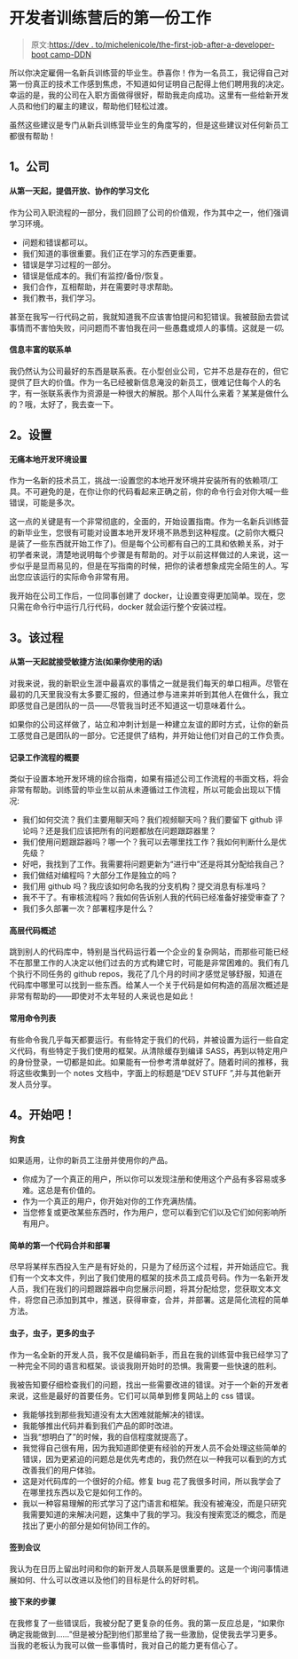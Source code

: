 # 开发者训练营后的第一份工作

> 原文:[https://dev . to/michelenicole/the-first-job-after-a-developer-boot camp-DDN](https://dev.to/michelenicole/the-first-job-after-a-developer-bootcamp-ddn)

所以你决定雇佣一名新兵训练营的毕业生。恭喜你！作为一名员工，我记得自己对第一份真正的技术工作感到焦虑，不知道如何证明自己配得上他们聘用我的决定。幸运的是，我的公司在入职方面做得很好，帮助我走向成功。这里有一些给新开发人员和他们的雇主的建议，帮助他们轻松过渡。

虽然这些建议是专门从新兵训练营毕业生的角度写的，但是这些建议对任何新员工都很有帮助！

## [](#1-the-company)1。公司

#### [](#from-day-one-promote-an-open-collaborative-learning-culture)从第一天起，提倡开放、协作的学习文化

作为公司入职流程的一部分，我们回顾了公司的价值观，作为其中之一，他们强调学习环境。

*   问题和错误都可以。
*   我们知道的事很重要。我们正在学习的东西更重要。
*   错误是学习过程的一部分。
*   错误是低成本的。我们有监控/备份/恢复。
*   我们合作，互相帮助，并在需要时寻求帮助。
*   我们教书，我们学习。

甚至在我写一行代码之前，我就知道我不应该害怕提问和犯错误。我被鼓励去尝试事情而不害怕失败，问问题而不害怕我在问一些愚蠢或烦人的事情。这就是*一切*。

#### [](#an-informative-contact-sheet)信息丰富的联系单

我仍然认为公司最好的东西是联系表。在小型创业公司，它并不总是存在的，但它提供了巨大的价值。作为一名已经被新信息淹没的新员工，很难记住每个人的名字，有一张联系表作为资源是一种很大的解脱。那个人叫什么来着？某某是做什么的？哦，太好了，我去查一下。

## [](#2-the-setup)2。设置

#### [](#painless-local-dev-environment-setup)无痛本地开发环境设置

作为一名新的技术员工，挑战一:设置您的本地开发环境并安装所有的依赖项/工具。不可避免的是，在你让你的代码看起来正确之前，你的命令行会对你大喊一些错误，可能是多次。

这一点的关键是有一个非常彻底的，全面的，开始设置指南。作为一名新兵训练营的新毕业生，您很有可能对设置本地开发环境不熟悉到这种程度。(之前你大概只是装了一些东西就开始工作了)。但是每个公司都有自己的工具和依赖关系，对于初学者来说，清楚地说明每个步骤是有帮助的。对于以前这样做过的人来说，这一步似乎是显而易见的，但是在写指南的时候，把你的读者想象成完全陌生的人。写出您应该运行的实际命令非常有用。

我开始在公司工作后，一位同事创建了 docker，让设置变得更加简单。现在，您只需在命令行中运行几行代码，docker 就会运行整个安装过程。

## [](#3-the-process)3。该过程

#### 从第一天起就接受敏捷方法(如果你使用的话)

对我来说，我的新职业生涯中最喜欢的事情之一就是我们每天的单口相声。尽管在最初的几天里我没有太多要汇报的，但通过参与进来并听到其他人在做什么，我立即感觉自己是团队的一员——尽管我当时还不知道这一切意味着什么。

如果你的公司这样做了，站立和冲刺计划是一种建立友谊的即时方式，让你的新员工感觉自己是团队的一部分。它还提供了结构，并开始让他们对自己的工作负责。

#### [](#documented-outline-of-workflow)记录工作流程的概要

类似于设置本地开发环境的综合指南，如果有描述公司工作流程的书面文档，将会非常有帮助。训练营的毕业生以前从未遵循过工作流程，所以可能会出现以下情况:

*   我们如何交流？我们主要用聊天吗？我们视频聊天吗？我们要留下 github 评论吗？还是我们应该把所有的问题都放在问题跟踪器里？
*   我们使用问题跟踪器吗？哪一个？我可以去哪里找工作？我如何判断什么是优先级？
*   好吧，我找到了工作。我需要将问题更新为“进行中”还是将其分配给我自己？
*   我们做结对编程吗？大部分工作是独立的吗？
*   我们用 github 吗？我应该如何命名我的分支机构？提交消息有标准吗？
*   我不干了。有审核流程吗？我如何告诉别人我的代码已经准备好接受审查了？
*   我们多久部署一次？部署程序是什么？

#### [](#high-level-overview-of-code)高层代码概述

跳到别人的代码库中，特别是当代码运行着一个企业的复杂网站，而那些可能已经不在那里工作的人决定以他们过去的方式构建它时，可能是非常困难的。我们有几个执行不同任务的 github repos，我花了几个月的时间才感觉足够舒服，知道在代码库中哪里可以找到一些东西。给某人一个关于代码是如何构造的高层次概述是非常有帮助的——即使对不太年轻的人来说也是如此！

#### [](#list-of-common-commands)常用命令列表

有些命令我几乎每天都要运行。有些特定于我们的代码，并被设置为运行一些自定义代码，有些特定于我们使用的框架。从清除缓存到编译 SASS，再到以特定用户的身份登录，一切都是如此。如果能有一份参考清单就好了。随着时间的推移，我将这些收集到一个 notes 文档中，字面上的标题是“DEV STUFF ”,并与其他新开发人员分享。

## [](#4-get-started)4。开始吧！

#### [](#dogfooding)狗食

如果适用，让你的新员工注册并使用你的产品。

*   你成为了一个真正的用户，所以你可以发现注册和使用这个产品有多容易或多难。这总是有价值的。
*   作为一个真正的用户，你开始对你的工作充满热情。
*   当您修复或更改某些东西时，作为用户，您可以看到它们以及它们如何影响所有用户。

#### [](#simple-first-code-merge-and-deploy)简单的第一个代码合并和部署

尽早将某样东西投入生产是有好处的，只是为了经历这个过程，并开始适应它。我们有一个文本文件，列出了我们使用的框架的技术员工成员号码。作为一名新开发人员，我们在我们的问题跟踪器中向您展示问题，将其分配给您，您获取文本文件，将您自己添加到其中，推送，获得审查，合并，并部署。这是简化流程的简单方法。

#### [](#bugs-bugs-and-more-bugs)虫子，虫子，更多的虫子

作为一名全新的开发人员，我不仅是编码新手，而且在我的训练营中我已经学习了一种完全不同的语言和框架。谈谈我刚开始时的恐惧。我需要一些快速的胜利。

我被告知要仔细检查我们的问题，找出一些需要改进的错误。对于一个新的开发者来说，这些是最好的首要任务。它们可以简单到修复网站上的 css 错误。

*   我能够找到那些我知道没有太大困难就能解决的错误。
*   我能够推出代码并看到我们产品的即时改进。
*   当我“想明白了”的时候，我的自信程度就提高了。
*   我觉得自己很有用，因为我知道即使更有经验的开发人员不会处理这些简单的错误，因为更紧迫的问题总是优先考虑的，我仍然在以一种我可以看到的方式改善我们的用户体验。
*   这是对代码库的一个很好的介绍。修复 bug 花了我很多时间，所以我学会了在哪里找东西以及它是如何工作的。
*   我以一种容易理解的形式学习了这门语言和框架。我没有被淹没，而是只研究我需要知道的来解决问题，这集中了我的学习。我没有搜索宽泛的概念，而是找出了更小的部分是如何协同工作的。

#### [](#check-in-meetings)签到会议

我认为在日历上留出时间和你的新开发人员联系是很重要的。这是一个询问事情进展如何、什么可以改进以及他们的目标是什么的好时机。

#### [](#the-next-steps)接下来的步骤

在我修复了一些错误后，我被分配了更复杂的任务。我的第一反应总是，“如果你确定我能做到……”但是被分配到他们那里给了我一些激励，促使我去学习更多。当我的老板认为我可以做一些事情时，我对自己的能力更有信心了。